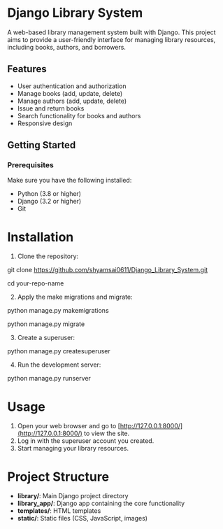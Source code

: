 # Django Library System

A web-based library management system built with Django. This project aims to provide a user-friendly interface for managing library resources, including books, authors, and borrowers.

## Features

- User authentication and authorization
- Manage books (add, update, delete)
- Manage authors (add, update, delete)
- Issue and return books
- Search functionality for books and authors
- Responsive design

## Getting Started

### Prerequisites

Make sure you have the following installed:

- Python (3.8 or higher)
- Django (3.2 or higher)
- Git


Installation
=============
1. Clone the repository:
   
git clone https://github.com/shyamsai0611/Django_Library_System.git

cd your-repo-name


2. Apply the make migrations and migrate:
   
python manage.py makemigrations

python manage.py migrate


3. Create a superuser:
   
python manage.py createsuperuser


4. Run the development server:
   
python manage.py runserver

Usage
======
1. Open your web browser and go to [http://127.0.0.1:8000/](http://127.0.0.1:8000/) to view the site.
2. Log in with the superuser account you created.
3. Start managing your library resources.

Project Structure
=================
- **library/**: Main Django project directory
- **library_app/**: Django app containing the core functionality
- **templates/**: HTML templates
- **static/**: Static files (CSS, JavaScript, images)

